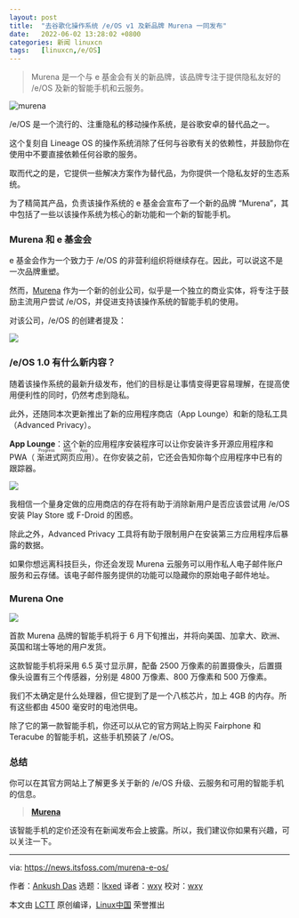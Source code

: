```yaml
---
layout: post
title:	"去谷歌化操作系统 /e/OS v1 及新品牌 Murena 一同发布"
date:	2022-06-02 13:28:02 +0800 
categories:	新闻 linuxcn 
tags:	[linuxcn,/e/OS]
---
```




> 
> Murena 是一个与 e 基金会有关的新品牌，该品牌专注于提供隐私友好的 /e/OS 及新的智能手机和云服务。
> 
> 
> 


![murena](/Asserts/Images//attachment/album/202206/02/132802u2i2dz0c7dddid40.jpg)


/e/OS 是一个流行的、注重隐私的移动操作系统，是谷歌安卓的替代品之一。


这个复刻自 Lineage OS 的操作系统消除了任何与谷歌有关的依赖性，并鼓励你在使用中不要直接依赖任何谷歌的服务。


取而代之的是，它提供一些解决方案作为替代品，为你提供一个隐私友好的生态系统。


为了精简其产品，负责该操作系统的 e 基金会宣布了一个新的品牌 “Murena”，其中包括了一些以该操作系统为核心的新功能和一个新的智能手机。


### Murena 和 e 基金会


e 基金会作为一个致力于 /e/OS 的非营利组织将继续存在。因此，可以说这不是一次品牌重塑。


然而，[Murena](https://murena.com/) 作为一个新的创业公司，似乎是一个独立的商业实体，将专注于鼓励主流用户尝试 /e/OS，并促进支持该操作系统的智能手机的使用。


对该公司，/e/OS 的创建者提及：


![](/Asserts/Images//attachment/album/202206/02/132803bnrr0fx9ecfbpdbe.jpg)


### /e/OS 1.0 有什么新内容？


随着该操作系统的最新升级发布，他们的目标是让事情变得更容易理解，在提高使用便利性的同时，仍然考虑到隐私。


此外，还随同本次更新推出了新的应用程序商店（App Lounge）和新的隐私工具（Advanced Privacy）。


**App Lounge**：这个新的应用程序安装程序可以让你安装许多开源应用程序和 PWA（<ruby> 渐进式网页应用 <rt>  Progress Web App </rt></ruby>）。在你安装之前，它还会告知你每个应用程序中已有的跟踪器。


![](/Asserts/Images//attachment/album/202206/02/132803r7rrtauchbtz4ury.jpg)


我相信一个量身定做的应用商店的存在将有助于消除新用户是否应该尝试用 /e/OS 安装 Play Store 或 F-Droid 的困惑。


除此之外，Advanced Privacy 工具将有助于限制用户在安装第三方应用程序后暴露的数据。


如果你想远离科技巨头，你还会发现 Murena 云服务可以用作私人电子邮件账户服务和云存储。该电子邮件服务提供的功能可以隐藏你的原始电子邮件地址。


### Murena One


![](/Asserts/Images//attachment/album/202206/02/132803gisy4sjrxlrrtlc7.jpg)


首款 Murena 品牌的智能手机将于 6 月下旬推出，并将向美国、加拿大、欧洲、英国和瑞士等地的用户发货。


这款智能手机将采用 6.5 英寸显示屏，配备 2500 万像素的前置摄像头，后置摄像头设置有三个传感器，分别是 4800 万像素、800 万像素和 500 万像素。


我们不太确定是什么处理器，但它提到了是一个八核芯片，加上 4GB 的内存。所有这些都由 4500 毫安时的电池供电。


除了它的第一款智能手机，你还可以从它的官方网站上购买 Fairphone 和 Teracube 的智能手机，这些手机预装了 /e/OS。


### 总结


你可以在其官方网站上了解更多关于新的 /e/OS 升级、云服务和可用的智能手机的信息。



> 
> **[Murena](https://murena.com/)**
> 
> 
> 


该智能手机的定价还没有在新闻发布会上披露。所以，我们建议你如果有兴趣，可以关注一下。




---


via: <https://news.itsfoss.com/murena-e-os/>


作者：[Ankush Das](https://news.itsfoss.com/author/ankush/) 选题：[lkxed](https://github.com/lkxed) 译者：[wxy](https://github.com/wxy) 校对：[wxy](https://github.com/wxy)


本文由 [LCTT](https://github.com/LCTT/TranslateProject) 原创编译，[Linux中国](https://linux.cn/) 荣誉推出

